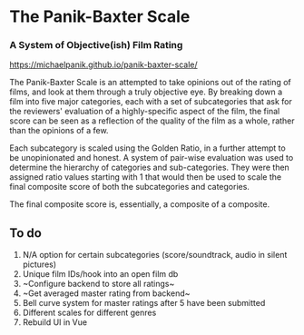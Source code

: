 # The Panik-Baxter Scale
### A System of Objective(ish) Film Rating

https://michaelpanik.github.io/panik-baxter-scale/

The Panik-Baxter Scale is an attempted to take opinions out of the rating of films, and look at them through a truly objective eye. By breaking down a film into five major categories, each with a set of subcategories that ask for the reviewers' evaluation of a highly-specific aspect of the film, the final score can be seen as a reflection of the quality of the film as a whole, rather than the opinions of a few.

Each subcategory is scaled using the Golden Ratio, in a further attempt to be unopinionated and honest. A system of pair-wise evaluation was used to determine the hierarchy of categories and sub-categories. They were then assigned ratio values starting with 1 that would then be used to scale the final composite score of both the subcategories and categories.

The final composite score is, essentially, a composite of a composite.

## To do
1. N/A option for certain subcategories (score/soundtrack, audio in silent pictures)
1. Unique film IDs/hook into an open film db
1. ~Configure backend to store all ratings~
1. ~Get averaged master rating from backend~
1. Bell curve system for master ratings after 5 have been submitted
1. Different scales for different genres
1. Rebuild UI in Vue
